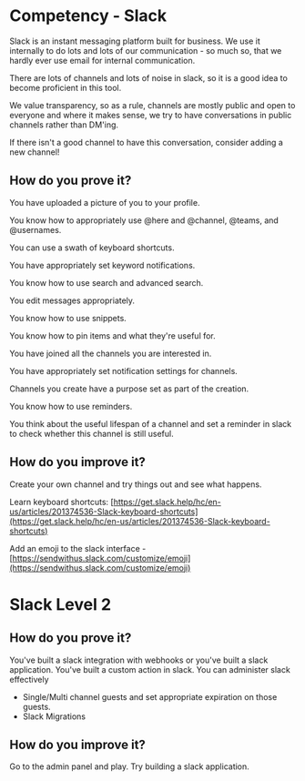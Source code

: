 # Competency - Slack

Slack is an instant messaging platform built for business.  We use it internally to do lots and lots of our communication - so much so, that we hardly ever use email for internal communication.  

There are lots of channels and lots of noise in slack, so it is a good idea to become proficient in this tool. 

We value transparency, so as a rule, channels are mostly public and open to everyone and where it makes sense, we try to have conversations in public channels rather than DM'ing.

If there isn't a good channel to have this conversation, consider adding a new channel!

## How do you prove it?

You have uploaded a picture of you to your profile.

You know how to appropriately use @here and @channel, @teams, and @usernames.

You can use a swath of keyboard shortcuts.

You have appropriately set keyword notifications.

You know how to use search and advanced search.

You edit messages appropriately.

You know how to use snippets.

You know how to pin items and what they're useful for.

You have joined all the channels you are interested in.

You have appropriately set notification settings for channels.

Channels you create have a purpose set as part of the creation.

You know how to use reminders.

You think about the useful lifespan of a channel and set a reminder in slack to check whether this channel is still useful.

## How do you improve it?

Create your own channel and try things out and see what happens.

Learn keyboard shortcuts: [https://get.slack.help/hc/en-us/articles/201374536-Slack-keyboard-shortcuts](https://get.slack.help/hc/en-us/articles/201374536-Slack-keyboard-shortcuts)

Add an emoji to the slack interface - [https://sendwithus.slack.com/customize/emoji](https://sendwithus.slack.com/customize/emoji)

# Slack Level 2

## How do you prove it?
You've built a slack integration with webhooks or you've built a slack application.
You've built a custom action in slack.
You can administer slack effectively 
- Single/Multi channel guests and set appropriate expiration on those guests.
- Slack Migrations

## How do you improve it?

Go to the admin panel and play.
Try building a slack application.



